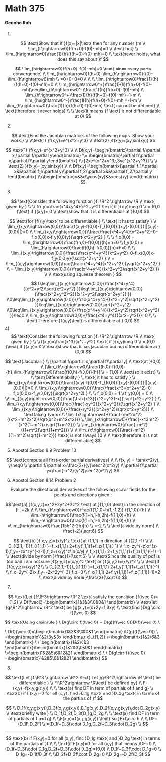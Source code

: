 # Math 375

#### Geonho Roh

1)
$$
\text{Show that if }f(x)=|x|\text{ then for any number }m
\\ \lim_{h\rightarrow0}(f(h+0)-f(0)-mh)=0 
\\ \text{ but}
\\ \lim_{h\rightarrow0}\frac{1}{h}(f(h+0)-f(0)-mh)=0
\\ \text{never holds, what does this say about }f
$$

$$
\lim_{h\rightarrow0}(f(h+0)-f(0)-mh)=0 \text{ since every parts convergence}
\\ \lim_{h\rightarrow0}f(h+0)-\lim_{h\rightarrow0}f(0)-\lim_{h\rightarrow0}mh
\\ =0+0+0=0
\\
\\
\\ \lim_{h\rightarrow0}\frac{1}{h}(f(h+0)-f(0)-mh)=0
\\ \lim_{h\rightarrow0^+}\frac{1}{h}(f(h+0)-f(0)-mh)\neq\lim_{h\rightarrow0^-}\frac{1}{h}(f(h+0)-f(0)-mh)
\\ \lim_{h\rightarrow0^+}\frac{1}{h}(f(h+0)-f(0)-mh)=1-m
\\ \lim_{h\rightarrow0^-}\frac{1}{h}(f(h+0)-f(0)-mh)=-1-m
\\ \lim_{h\rightarrow0}\frac{1}{h}(f(h+0)-f(0)-mh) \text{ cannot be defined}
\\ \text{therefore it never holds}
\\
\\ \text{it means }f \text{ is not differentiable at 0}
$$

2)
$$
\text{Find the Jacobian matrices of the following maps. Show your work.}
\\
\\\text{1) }f(x,y)=e^{x^2+y^3}
\\ \text{2) }f(x,y)=(xy,sin(xy))
$$

$$
\text{1) }f(x,y)=e^{x^2+y^3}
\\
\\ Df(x,y)=\begin{bmatrix}\partial f/\partial x,\partial f/\partial y\end{bmatrix}
\\= \begin{bmatrix}\partial f/\partial x,\partial f/\partial y\end{bmatrix}
\\=[2xe^{x^2+y^3},3ye^{x^2+y^3}]
\\
\\ \text{2) }f(x,y)=(xy,sin(xy))
\\
\\ Df(x,y)=\begin{bmatrix}\partial f_1/\partial x&&\partial f_1/\partial y\\\partial f_2/\partial x&&\partial f_2/\partial y \end{bmatrix}
\\=\begin{bmatrix}y&&x\\ycos(xy)&&xcos(xy) \end{bmatrix}
$$

3)
$$
\text{Consider the following function }f: \R^2 \rightarrow \R
\\ \text{ given by }
\\
\\ f(x,y)=\frac{x^4+y^4}{x^2+y^2} \text{ if }(x,y)\neq 0
\\   = (0,0 )\text{ if }(x,y)= 0
\\ \text{show that it is differentiable at }(0,0)
$$

$$
\text{for }f(x,y)\text{ to be differentiable }
\\ \text{ it has to satisfy }
\\ \lim_{(x,y)\rightarrow(0,0)}\frac{f(x,y)-f(0,0)-T_{(0,0)}|(x,y)-(0,0)|}{||(x,y)-(0,0)||}=0
\\	\lim_{(x,y)\rightarrow(0,0)}\frac{\frac{x^4+y^4}{x^2+y^2}-0-f_x(0,0)x-f_y(0,0)y}{\sqrt{x^2+y^2} }
\\
\\ f_x(0,0) = \lim_{h\rightarrow0}\frac{f(h,0)-f(0,0)}{h}=h=0
\\ f_y(0,0) = \lim_{h\rightarrow0}\frac{f(0,h)-f(0,0)}{h}=h=0
\\
\\ \lim_{(x,y)\rightarrow(0,0)}\frac{\frac{x^4+y^4}{x^2+y^2}-0-f_x(0,0)x-f_y(0,0)y}{\sqrt{x^2+y^2} }
\\ = \lim_{(x,y)\rightarrow(0,0)}\frac{\frac{x^4+y^4}{x^2+y^2}}{\sqrt{x^2+y^2} }
\\ = \lim_{(x,y)\rightarrow(0,0)}{\frac{x^4+y^4}{(x^2+y^2)\sqrt{x^2+y^2} }}
\\
\\ \text{using squeeze theorem }
$$


$$
0\leq\lim_{(x,y)\rightarrow(0,0)}{\frac{x^4+y^4}{(x^2+y^2)\sqrt{x^2+y^2} }}\leq\lim_{(x,y)\rightarrow(0,0)}{\frac{(x^2+y^2)^2}{(x^2+y^2)\sqrt{x^2+y^2} }}
\\0\leq\lim_{(x,y)\rightarrow(0,0)}{\frac{x^4+y^4}{(x^2+y^2)\sqrt{x^2+y^2} }}\leq\lim_{(x,y)\rightarrow(0,0)}\sqrt{x^2+y^2}
\\0\leq\lim_{(x,y)\rightarrow(0,0)}{\frac{x^4+y^4}{(x^2+y^2)\sqrt{x^2+y^2} }}\leq0
\\ \lim_{(x,y)\rightarrow(0,0)}{\frac{x^4+y^4}{(x^2+y^2)}}=0
\\
\\ \text{Therefore }f(x,y)\text{ is differentiable at }(0,0)
$$
4)
$$
\text{Consider the following function }f: \R^2 \rightarrow \R
\\ \text{ given by }
\\
\\ f(x,y)=\frac{x^3}{x^2+y^2} \text{ if }(x,y)\neq 0
\\   = (0,0 )\text{ if }(x,y)= 0
\\ \text{show that it has jacobian but not differentiable at }(0,0)
$$

$$
\text{Jacobian	}
\\ [\partial f/\partial x,\partial f/\partial y]
\\ \text{at }(0,0)
\\ [\lim_{h\rightarrow0}\frac{f(h,0)-f(0,0)}{h},\lim_{h\rightarrow0}\frac{f(0,h)-f(0,0)}{h}]
\\ = [1,0]
\\ \text{so it exist}
\\
\\ \text{Differentiability }
\\ \text{ it has to satisfy }
\\ \lim_{(x,y)\rightarrow(0,0)}\frac{f(x,y)-f(0,0)-T_{(0,0)}|(x,y)-(0,0)|}{||(x,y)-(0,0)||}=0
\\	\lim_{(x,y)\rightarrow(0,0)}\frac{\frac{x^3}{x^2+y^2}-0-f_x(0,0)x-f_y(0,0)y}{\sqrt{x^2+y^2} }
\\
\\ f_x(0,0) = 1
\\ f_y(0,0) = 0
\\
\\\lim_{(x,y)\rightarrow(0,0)}\frac{\frac{x^3}{x^2+y^2}-x}{\sqrt{x^2+y^2} }
\\ \lim_{(x,y)\rightarrow(0,0)}\frac{\frac{-xy^2}{x^2+y^2}}{\sqrt{x^2+y^2} }
\\ \lim_{(x,y)\rightarrow(0,0)}{\frac{-xy^2}{(x^2+y^2)\sqrt{x^2+y^2}}}
\\ \text{along }y=mx
\\ \lim_{x\rightarrow0}{\frac{-xm^2x^2}{(x^2+m^2x^2)\sqrt{x^2+m^2x^2}}}
\\ \lim_{x\rightarrow0}{\frac{-x^3m^2}{x^2(1+m^2)x\sqrt{1+m^2}}}
\\ \lim_{x\rightarrow0}{\frac{-m^2}{(1+m^2)\sqrt{1+m^2}}}
\\
\\ \lim_{x\rightarrow0}{\frac{-m^2}{(1+m^2)\sqrt{1+m^2}}} \text{ is not always }0
\\
\\ \text{therefore it is not differentiable}
$$

5) Apostol Section 8.9 Problem 13 

$$
\text{compute all first-order partial derivatives}
\\
\\  f(x, y) = \tan(x^2/y), y\neq0
\\ \partial f/\partial x=\frac{2x}{y}\sec^2(x^2/y)
\\ \partial f/\partial y=\frac{-x^2}{y^2}\sec^2(x^2/y)
$$

6. Apostol Section 8.14 Problem 2

$$
\text{Evaluate the directional derivatives of the following scalar fields for the points and directions
given :}
$$

$$
\text{a) }f(x,y,z)=x^2+2y^2+3z^2 \text{ at }(1,1,0) \text{ in the direction of }i-j+2k
\\
\\ \lim_{h\rightarrow0}\frac{f(1,1,0+h(1,-1,2))-f(1,1,0)}{h}
\\ \lim_{h\rightarrow0}\frac{f(1+h,1-h,2h)-f(1,1,0)}{h}
\\ \lim_{h\rightarrow0}\frac{f(1+h,1-h,2h)-f(1,1,0)}{h}
\\ =\lim_{h\rightarrow0}\frac{15h^2-2h}{h}
\\ =-2
\\ 
\\ \text{divide by norm}
\\ \frac{-2}{\sqrt6}
$$

$$
\text{b) }f(x,y,z)=(x/y)^z \text{ at (1,1,1) in direction of }(2,1,-1)
\\
\\ D_{(2,1,-1)}f_{(1,1,1) }=f_x(1,1,1) 2+f_y(1,1,1)1+f_z(1,1,1)(-1)
\\ f_x=zy^{-z}x^{z-1},f_y=-zx^zy^{-z-1},f_z=(x/y)^z\ln(x/y)
\\ f_x(1,1,1) 2+f_y(1,1,1)1+f_z(1,1,1)(-1)=1
\\ \text{divide by norm }\frac{1}{\sqrt 6}
\\
\\ \text{Since the quality of pdf is too bad i am not sure }f(x,y,z)=(x/y)^z \text{ or }f(x,y,z)=(x/y)^2
\\
\\ \text{If }f(x,y,z)=(x/y)^2
\\
\\ D_{(2,1,-1)}f_{(1,1,1) }=f_x(1,1,1) 2+f_y(1,1,1)1+f_z(1,1,1)(-1)
\\ f_x=2y^{-2}x,f_y=-2x^2y^{-3},f_z=0
\\ f_x(1,1,1) 2+f_y(1,1,1)1+f_z(1,1,1)(-1)=2
\\ \text{divide by norm }\frac{2}{\sqrt 6}
$$

7.
$$
\text{Let }f:\R^3\rightarrow \R^2 \text{ satisfy the condition }f(\vec 0)=(1,2)
\\ Df(\vec0)=\begin{bmatrix}1&2&3\\0&0&1 \end{bmatrix}
\\ \text{let }g:\R^2\rightarrow \R^2 \text{ be }g(x,y)=(x+2y+1,3xy)
\\ \text{find }D(g \circ f)(\vec 0)
$$

$$
\text{Using chainrule }
\\ D(g\circ f)(\vec 0) = D(g)(f(\vec 0))D(f)(\vec 0) 
\\

\\ D(f)(\vec 0)=\begin{bmatrix}1&2&3\\0&0&1 \end{bmatrix}
\\D(g)(f(\vec 0))
\\ =\begin{bmatrix}1&2\\3y&3x \end{bmatrix}_{(1,2)}
\\=\begin{bmatrix}1&2\\6&3 \end{bmatrix}
\\
\\ \begin{bmatrix}1&2\\6&3 \end{bmatrix}\begin{bmatrix}1&2&3\\0&0&1 \end{bmatrix}
\\=\begin{bmatrix}1&2&5\\6&12&21 \end{bmatrix}
\\
\\  D(g\circ f)(\vec 0) =\begin{bmatrix}1&2&5\\6&12&21 \end{bmatrix}
$$

8.
$$
\text{Let }f:\R^3 \rightarrow \R^2 \text{ Let }g:\R^2\rightarrow \R \text{ be differentiable }
\\ F:\R^2\rightarrow \R\text{ be defined by} 
\\ F:(x,y)=f(x,y,g(x,y))
\\
\\ \text{a) find DF in term of partials of f and g}
\\ \text{b) if F(x,y)=0 for all (x,y), find }D_1g \text{ and }D_2g \text{ in terms of the partials of }f
$$

$$
\\ D_1f(x,y,g(x,y)),D_3f(x,y,g(x,y)),D_1g(x,y),D_2f(x,y,g(x,y)),dot D_2g(x,y)
\\ \text{briefly write }
\\  D_1f,D_2f,D_3f,D_1g,D_2g
\\
\\
\text{a) find DF in term of partials of f and g}
\\
\\F(x,y)=f(x,y,g(x,y)) \text{ so }F=f\circ h
\\
\\ DF=(D_1F,D_2F)
\\ =(D_1f+D_3f\cdot D_1g,D_2f+D_3f\cdot D_2g) 
\\ 
$$

---

$$
\text{b) if F(x,y)=0 for all (x,y), find }D_1g \text{ and }D_2g \text{ in terms of the partials of }f
\\
\\ \text{if F(x,y)=0 for all (x,y) that means }DF=0
\\(D_1f+D_3f\cdot D_1g,D_2f+D_3f\cdot D_2g)=(0,0)
\\ D_1f+D_3f\cdot D_1g=0
\\ D_1g=-D_1f/D_3f
\\
\\D_2f+D_3f\cdot D_2g=0
\\D_2g=-D_2f/D_3f
$$





